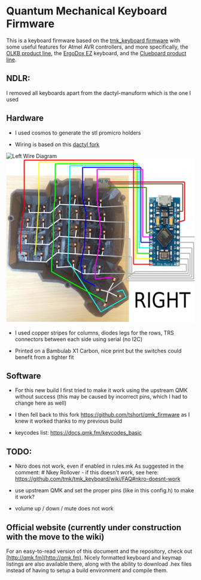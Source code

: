 # Quantum Mechanical Keyboard Firmware
This is a keyboard firmware based on the [tmk_keyboard firmware](http://github.com/tmk/tmk_keyboard) with some useful features for Atmel AVR controllers, and more specifically, the [OLKB product line](http://olkb.com), the [ErgoDox EZ](http://www.ergodox-ez.com) keyboard, and the [Clueboard product line](http://clueboard.co/).

## NDLR: 
I removed all keyboards apart from the dactyl-manuform which is the one I used

## Hardware 

- I used cosmos to generate the stl promicro holders

- Wiring is based on this [dactyl fork](https://github.com/abstracthat/dactyl-manuform)

![Left Wire Diagram](keyboards/dactyl-manuform/imgs/dactyl_manuform_left_wire_diagram.png)
![Right Wire Diagram](keyboards/dactyl-manuform/imgs/dactyl_manuform_right_wire_diagram.png)

- I used copper stripes for columns, diodes legs for the rows, TRS connectors between each side using serial (no I2C)

- Printed on a Bambulab X1 Carbon, nice print but the switches could benefit from a tighter fit 

## Software

- For this new build I first tried to make it work using the upstream QMK without success 
(this may be caused by incorrect pins, which I had to change here as well)

- I then fell back to this fork https://github.com/tshort/qmk_firmware as I knew it worked thanks to my previous build

- keycodes list: https://docs.qmk.fm/keycodes_basic

## TODO:
- Nkro does not work, even if enabled in rules.mk
    As suggested in the comment: # Nkey Rollover - if this doesn't work, see here: https://github.com/tmk/tmk_keyboard/wiki/FAQ#nkro-doesnt-work

- use upstream QMK and set the proper pins (like in this config.h) to make it work? 

- volume up / down / mute does not work



## Official website (currently under construction with the move to the wiki)

For an easy-to-read version of this document and the repository, check out [http://qmk.fm](http://qmk.fm). Nicely formatted keyboard and keymap listings are also available there, along with the ability to download .hex files instead of having to setup a build environment and compile them.
